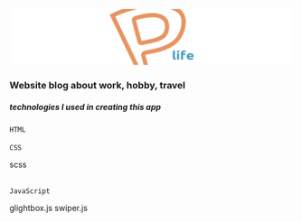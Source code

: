 ![img](https://raw.githubusercontent.com/papchenko/papchenkolife/da86d47e4f1b874a7e62a92bde2bc3a42a992063/resources/papchenkolife-logo.svg)
### Website blog about work, hobby, travel

##### technologies I used in creating this app
 ```
 HTML
 
 CSS
 ```
 scss
 ```
 
 JavaScript
 ```
 glightbox.js
 swiper.js
 ```
 ```
 
 
